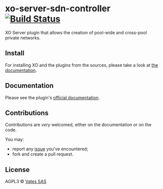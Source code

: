 # xo-server-sdn-controller [![Build Status](https://travis-ci.org/vatesfr/xen-orchestra.png?branch=master)](https://travis-ci.org/vatesfr/xen-orchestra)

XO Server plugin that allows the creation of pool-wide and cross-pool private networks.

## Install

For installing XO and the plugins from the sources, please take a look at [the documentation](https://xen-orchestra.com/docs/from_the_sources.html).

## Documentation

Please see the plugin's [official documentation](https://xen-orchestra.com/docs/sdn_controller.html).

## Contributions

Contributions are *very* welcomed, either on the documentation or on
the code.

You may:

- report any [issue](https://github.com/vatesfr/xen-orchestra/issues)
  you've encountered;
- fork and create a pull request.

## License

AGPL3 © [Vates SAS](http://vates.fr)
